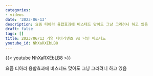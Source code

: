 ```yaml
---
categories:
- videos
date: '2023-06-13'
description: 요즘 티아라 융합효과에 비스테드 맞아도 그냥 그러려니 하고 있음
draft: false
tags: []
title: 2023/06/13 기염 티아라멘츠 vs 낙인 비스테드
youtube_id: NhXaRXEbLB8
---
```



{{< youtube NhXaRXEbLB8 >}}

요즘 티아라 융합효과에 비스테드 맞아도 그냥 그러려니 하고 있음